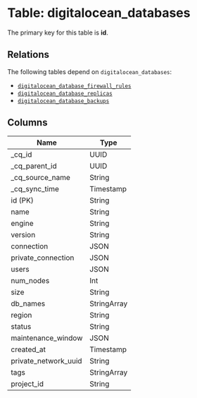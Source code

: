 # Table: digitalocean_databases



The primary key for this table is **id**.

## Relations
The following tables depend on `digitalocean_databases`:
  - [`digitalocean_database_firewall_rules`](digitalocean_database_firewall_rules.md)
  - [`digitalocean_database_replicas`](digitalocean_database_replicas.md)
  - [`digitalocean_database_backups`](digitalocean_database_backups.md)

## Columns
| Name          | Type          |
| ------------- | ------------- |
|_cq_id|UUID|
|_cq_parent_id|UUID|
|_cq_source_name|String|
|_cq_sync_time|Timestamp|
|id (PK)|String|
|name|String|
|engine|String|
|version|String|
|connection|JSON|
|private_connection|JSON|
|users|JSON|
|num_nodes|Int|
|size|String|
|db_names|StringArray|
|region|String|
|status|String|
|maintenance_window|JSON|
|created_at|Timestamp|
|private_network_uuid|String|
|tags|StringArray|
|project_id|String|
